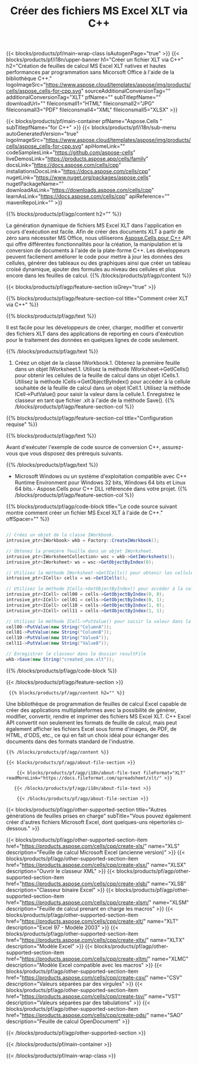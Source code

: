 ﻿---
title: Créer des fichiers MS Excel XLT via C++ 
url: /fr/cpp/create-xlt/ 
description: C++ Exemple de code pour générer des fichiers MS Excel XLT. Utilisez ce code pour créer des fichiers MS Excel XLT dans une application basée sur C++.
---
{{< blocks/products/pf/main-wrap-class isAutogenPage="true" >}}
{{< blocks/products/pf/i18n/upper-banner h1="Créer un fichier XLT via C++" h2="Création de feuilles de calcul MS Excel XLT natives et hautes performances par programmation sans Micorsoft Office à l\'aide de la bibliothèque C++." logoImageSrc="https://www.aspose.cloud/templates/aspose/img/products/cells/aspose_cells-for-cpp.svg" sourceAdditionalConversionTag="" additionalConversionTag="XLT" pfName="" subTitlepfName="" downloadUrl="" fileiconsmall1="HTML" fileiconsmall2="JPG" fileiconsmall3="PDF" fileiconsmall4="XML" fileiconsmall5="XLSX" >}}

{{< blocks/products/pf/main-container pfName="Aspose.Cells " subTitlepfName="for C++" >}}
{{< blocks/products/pf/i18n/sub-menu autoGeneratedVersion="true" logoImageSrc="https://www.aspose.cloud/templates/aspose/img/products/cells/aspose_cells-for-cpp.svg" apiHomeLink="" codeSamplesLink="https://github.com/aspose-cells" liveDemosLink="https://products.aspose.app/cells/family" docsLink="https://docs.aspose.com/cells/cpp" installationsDocsLink="https://docs.aspose.com/cells/cpp" nugetLink="https://www.nuget.org/packages/aspose.cells" nugetPackageName="" downloadAsLink="https://downloads.aspose.com/cells/cpp" learnAsLink="https://docs.aspose.com/cells/cpp" apiReference="" mavenRepoLink="" >}}

{{% blocks/products/pf/agp/content h2="" %}}

 La génération dynamique de fichiers MS Excel XLT dans l'application en cours d'exécution est facile. Afin de créer des documents XLT à partir de zéro sans nécessiter MS Office, nous utiliserons
 [Aspose.Cells pour C++](https://products.aspose.com/cells/cpp) 
 API qui offre différentes fonctionnalités pour la création, la manipulation et la conversion de documents à l'aide de la plate-forme C++. Les développeurs peuvent facilement améliorer le code pour mettre à jour les données des cellules, générer des tableaux ou des graphiques ainsi que créer un tableau croisé dynamique, ajouter des formules au niveau des cellules et plus encore dans les feuilles de calcul.
{{% /blocks/products/pf/agp/content %}}                                                                             

{{< blocks/products/pf/agp/feature-section isGrey="true" >}}

{{% blocks/products/pf/agp/feature-section-col title="Comment créer XLT via C++" %}}

{{% blocks/products/pf/agp/text %}}

 Il est facile pour les développeurs de créer, charger, modifier et convertir des fichiers XLT dans des applications de reporting en cours d'exécution pour le traitement des données en quelques lignes de code seulement.

{{% /blocks/products/pf/agp/text %}}

1. Créez un objet de la classe IWorkbook.1. Obtenez la première feuille dans un objet IWorksheet.1. Utilisez la méthode IWorksheet->GetICells() pour obtenir les cellules de la feuille de calcul dans un objet ICells.1. Utilisez la méthode ICells->GetObjectByIndex() pour accéder à la cellule souhaitée de la feuille de calcul dans un objet ICell.1. Utilisez la méthode ICell->PutValue() pour saisir la valeur dans la cellule.1. Enregistrez le classeur en tant que fichier .xlt à l'aide de la méthode Save().
{{% /blocks/products/pf/agp/feature-section-col %}}

{{% blocks/products/pf/agp/feature-section-col title="Configuration requise" %}}

{{% blocks/products/pf/agp/text %}}

Avant d'exécuter l'exemple de code source de conversion C++, assurez-vous que vous disposez des prérequis suivants. 

{{% /blocks/products/pf/agp/text %}}

- Microsoft Windows ou un système d'exploitation compatible avec C++ Runtime Environment pour Windows 32 bits, Windows 64 bits et Linux 64 bits.- Aspose.Cells pour C++ DLL référencée dans votre projet.
{{% /blocks/products/pf/agp/feature-section-col %}}

{{% blocks/products/pf/agp/code-block title="Le code source suivant montre comment créer un fichier MS Excel XLT à l\'aide de C++." offSpacer="" %}}

```cs

// Créez un objet de la classe IWorkbook.
intrusive_ptr<IWorkbook> wkb = Factory::CreateIWorkbook();

// Obtenez la première feuille dans un objet IWorksheet.
intrusive_ptr<IWorksheetCollection> wsc = wkb->GetIWorksheets();
intrusive_ptr<IWorksheet> ws = wsc->GetObjectByIndex(0);

// Utilisez la méthode IWorksheet->GetICells() pour obtenir les cellules de la feuille de calcul dans un objet ICells.
intrusive_ptr<ICells> cells = ws->GetICells();

// Utilisez la méthode ICells->GetObjectByIndex() pour accéder à la cellule souhaitée de la feuille de calcul dans un objet ICell.
intrusive_ptr<ICell> cell00 = cells->GetObjectByIndex(0, 0);
intrusive_ptr<ICell> cell01 = cells->GetObjectByIndex(0, 1);
intrusive_ptr<ICell> cell10 = cells->GetObjectByIndex(1, 0);
intrusive_ptr<ICell> cell11 = cells->GetObjectByIndex(1, 1);

// Utilisez la méthode ICell->PutValue() pour saisir la valeur dans la cellule.
cell00->PutValue(new String("ColumnA"));
cell01->PutValue(new String("ColumnB"));
cell10->PutValue(new String("ValueA"));
cell11->PutValue(new String("ValueB"));

// Enregistrer le classeur dans le dossier resultFile
wkb->Save(new String("created_one.xlt"));


```

{{% /blocks/products/pf/agp/code-block %}}

{{< /blocks/products/pf/agp/feature-section >}}

<!-- aboutfile Starts -->

     
     {{% blocks/products/pf/agp/content h2="" %}}

Une bibliothèque de programmation de feuilles de calcul Excel capable de créer des applications multiplateformes avec la possibilité de générer, modifier, convertir, rendre et imprimer des fichiers MS Excel XLT. C++ Excel API convertit non seulement les formats de feuille de calcul, mais peut également afficher les fichiers Excel sous forme d'images, de PDF, de HTML, d'ODS, etc., ce qui en fait un choix idéal pour échanger des documents dans des formats standard de l'industrie.



    {{% /blocks/products/pf/agp/content %}}

    {{< blocks/products/pf/agp/about-file-section >}}

        {{< blocks/products/pf/agp/i18n/about-file-text fileFormat="XLT" readMoreLink="https://docs.fileformat.com/spreadsheet/xlt/" >}}

       {{< /blocks/products/pf/agp/i18n/about-file-text >}}

        {{< /blocks/products/pf/agp/about-file-section >}}

          

<!-- aboutfile Ends -->

{{< blocks/products/pf/agp/other-supported-section title="Autres générations de feuilles prises en charge" subTitle="Vous pouvez également créer d\'autres fichiers Microsoft Excel, dont quelques-uns répertoriés ci-dessous." >}}

{{< blocks/products/pf/agp/other-supported-section-item href="https://products.aspose.com/cells/cpp/create-xls/" name="XLS" description="Feuille de calcul Microsoft Excel (ancienne version)" >}} 
{{< blocks/products/pf/agp/other-supported-section-item href="https://products.aspose.com/cells/cpp/create-xlsx/" name="XLSX" description="Ouvrir le classeur XML" >}} 
{{< blocks/products/pf/agp/other-supported-section-item href="https://products.aspose.com/cells/cpp/create-xlsb/" name="XLSB" description="Classeur binaire Excel" >}} 
{{< blocks/products/pf/agp/other-supported-section-item href="https://products.aspose.com/cells/cpp/create-xlsm/" name="XLSM" description="Feuille de calcul prenant en charge les macros" >}} 
{{< blocks/products/pf/agp/other-supported-section-item href="https://products.aspose.com/cells/cpp/create-xlt/" name="XLT" description="Excel 97 - Modèle 2003" >}} 
{{< blocks/products/pf/agp/other-supported-section-item href="https://products.aspose.com/cells/cpp/create-xltx/" name="XLTX" description="Modèle Excel" >}} 
{{< blocks/products/pf/agp/other-supported-section-item href="https://products.aspose.com/cells/cpp/create-xltm/" name="XLMC" description="Modèle Excel compatible avec les macros" >}} 
{{< blocks/products/pf/agp/other-supported-section-item href="https://products.aspose.com/cells/cpp/create-csv/" name="CSV" description="Valeurs séparées par des virgules" >}} 
{{< blocks/products/pf/agp/other-supported-section-item href="https://products.aspose.com/cells/cpp/create-tsv/" name="VST" description="Valeurs séparées par des tabulations" >}} 
{{< blocks/products/pf/agp/other-supported-section-item href="https://products.aspose.com/cells/cpp/create-ods/" name="SAO" description="Feuille de calcul OpenDocument" >}} 

{{< /blocks/products/pf/agp/other-supported-section >}}

{{< /blocks/products/pf/main-container >}}
    
{{< /blocks/products/pf/main-wrap-class >}}
